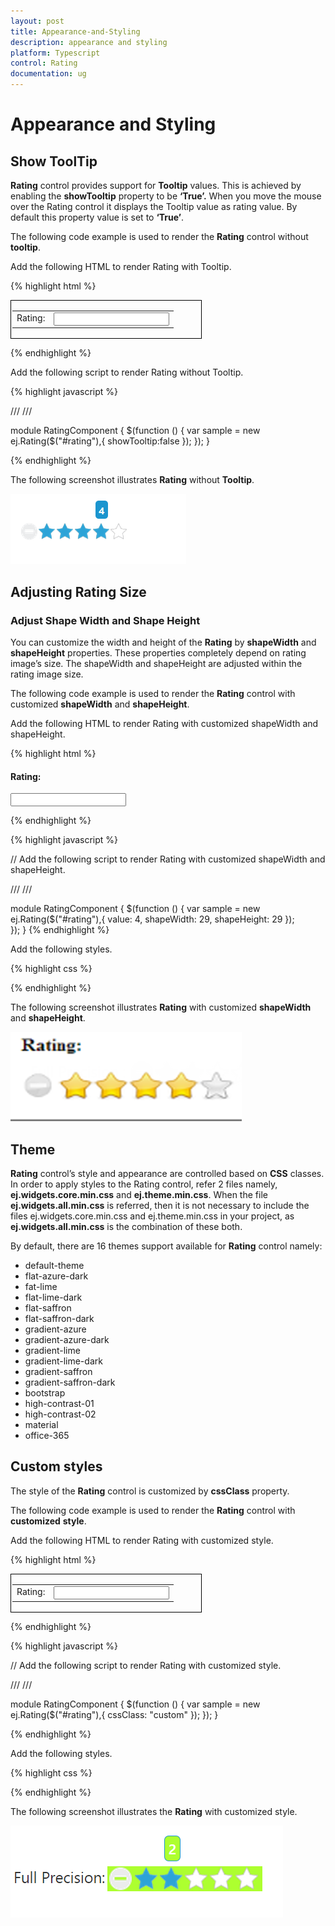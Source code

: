 ```yaml
---
layout: post
title: Appearance-and-Styling
description: appearance and styling
platform: Typescript
control: Rating
documentation: ug
---
```


# Appearance and Styling

## Show ToolTip

**Rating** control provides support for **Tooltip** values. This is achieved by enabling the **showTooltip** property to be **‘True’.** When you move the mouse over the Rating control it displays the Tooltip value as rating value. By default this property value is set to **‘True’**.

The following code example is used to render the **Rating** control without **tooltip**.

 Add the following HTML to render Rating with Tooltip.

{% highlight html %}

<div id="container" style="border: 1px solid black; width: 300px; padding: 2px">
   <table>
      <tr>
         <td valign="top">Rating:
         </td>
         <td>
            <input id="rating" type="text" />
         </td>
      </tr>
   </table>
</div>
    
{% endhighlight %}

 Add the following script to render Rating without Tooltip.

{% highlight javascript %}

/// <reference path="tsfiles/jquery.d.ts" />
/// <reference path="tsfiles/ej.web.all.d.ts" />

module RatingComponent {
    $(function () {
       var sample = new ej.Rating($("#rating"),{
        showTooltip:false 
      });
    });
}  

{% endhighlight %}



The following screenshot illustrates **Rating** without **Tooltip**.

![](Appearance-and-Styling_images/Appearance-and-Styling_img1.png) 

## Adjusting Rating Size

### Adjust Shape Width and Shape Height

You can customize the width and height of the **Rating** by **shapeWidth** and **shapeHeight** properties. These properties completely depend on rating image’s size. The shapeWidth and shapeHeight are adjusted within the rating image size.

The following code example is used to render the **Rating** control with customized **shapeWidth** and **shapeHeight**.

 Add the following HTML to render Rating with customized shapeWidth and shapeHeight.

{% highlight html %}

<div style="margin-top: 0px;">
   <h4>Rating:</h4>
   <input id="rating" type="text" class="rating" />
</div>
 
 {% endhighlight %}
 
{% highlight javascript %}

  // Add the following script to render Rating with customized shapeWidth and shapeHeight.

/// <reference path="tsfiles/jquery.d.ts" />
/// <reference path="tsfiles/ej.web.all.d.ts" />

module RatingComponent {
 $(function () {
     var sample = new ej.Rating($("#rating"),{ 
     value: 4, 
     shapeWidth: 29,
     shapeHeight: 29 
    });  
 });
}
{% endhighlight %}



 Add the following styles.

{% highlight css %}

<style type="text/css">
    .e-rating
    {
        margin-top: -7px;
    }
    
    .e-rating.e-horizontal .e-shape-list, .e-rating.e-vertical .e-shape-list,
    .e-rating.e-horizontal .e-shape, .e-rating.e-vertical .e-shape, .e-rating.e-horizontal .e-ul,.e-rating.e-vertical .e-ul,.e-rating.e-horizontal .e-reset, .e-rating.e-vertical .e-reset 
    {
        height:28px;width:28px;
        background:url(images/crystal-stars.png) no-repeat;
    }
    .e-rating.e-horizontal .e-reset, .e-rating.e-vertical .e-reset {
        background-position: 0 42px;
        margin-left: 2px;
    }
       .e-rating.e-horizontal .e-shape-list
    {
        background-position: 0 -56px;
    }    
       .e-rating.e-horizontal .e-reset:hover
    {
        background-position: 0 42px;
    }
    .e-rating .e-shape.inactive 
    {
        background-position: 0 -56px;
    }
    .e-rating .e-shape.active {
        background-position: 0 -112px;
    }

    .e-rating .e-shape.selected {
        background-position: 0 -84px;
    }
    .e-tooltip {
        background-color:white;
        border:2px solid #b0c4de;
        color:black
    }    
</style>


{% endhighlight %}



The following screenshot illustrates **Rating** with customized **shapeWidth** and **shapeHeight**.

![](Appearance-and-Styling_images/Appearance-and-Styling_img2.png)

## Theme

**Rating** control’s style and appearance are controlled based on **CSS** classes. In order to apply styles to the Rating control, refer 2 files namely, **ej.widgets.core.min.css** and **ej.theme.min.css**. When the file **ej.widgets.all.min.css** is referred, then it is not necessary to include the files ej.widgets.core.min.css and ej.theme.min.css in your project, as **ej.widgets.all.min.css** is the combination of these both. 

By default, there are 16 themes support available for **Rating** control namely:

* default-theme
* flat-azure-dark
* fat-lime
* flat-lime-dark
* flat-saffron
* flat-saffron-dark
* gradient-azure
* gradient-azure-dark
* gradient-lime
* gradient-lime-dark
* gradient-saffron
* gradient-saffron-dark
* bootstrap
* high-contrast-01
* high-contrast-02
* material
* office-365

## Custom styles

The style of the **Rating** control is customized by **cssClass** property. 

The following code example is used to render the **Rating** control with **customized** **style**.

 Add the following HTML to render Rating with customized style.

{% highlight html %}

<div id="container" style="border: 1px solid black; width: 300px; padding: 2px">
   <table>
      <tr>
         <td valign="top">Rating:
         </td>
         <td>
            <input id="rating" type="text" />
         </td>
      </tr>
   </table>
</div>

{% endhighlight %}

{% highlight javascript %}


// Add the following script to render Rating with customized style.

/// <reference path="tsfiles/jquery.d.ts" />
/// <reference path="tsfiles/ej.web.all.d.ts" />

module RatingComponent {
    $(function () {
       var sample = new ej.Rating($("#rating"),{
     cssClass: "custom"
      });
    });
} 

{% endhighlight %}

 Add the following styles.

{% highlight css %}

<style type="text/css">
   .custom {
       background-color: greenyellow;
   }
</style>


{% endhighlight %}



The following screenshot illustrates the **Rating** with customized style.

![](Appearance-and-Styling_images/Appearance-and-Styling_img3.png)

